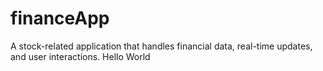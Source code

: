 # financeApp
A stock-related application that handles financial data, real-time updates, and user interactions. Hello World 

